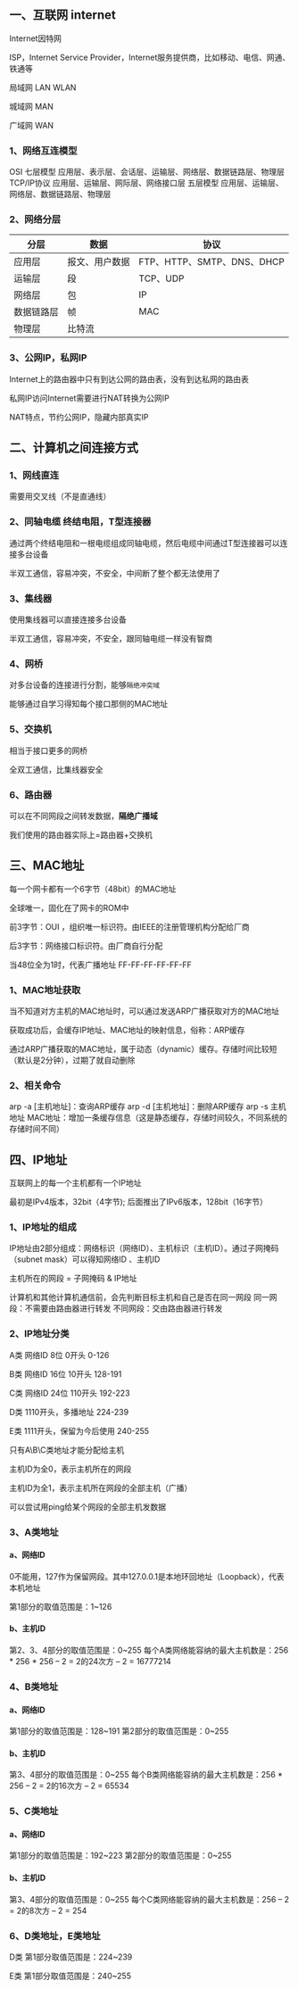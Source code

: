 ## 一、互联网 internet

Internet因特网

ISP，Internet Service Provider，Internet服务提供商，比如移动、电信、网通、铁通等

局域网 LAN WLAN

城域网 MAN

广域网 WAN

### 1、网络互连模型

OSI 七层模型  应用层、表示层、会话层、运输层、网络层、数据链路层、物理层
TCP/IP协议   应用层、运输层、网际层、网络接口层
五层模型      应用层、运输层、网络层、数据链路层、物理层

### 2、网络分层

| 分层       | 数据           | 协议                       |
| ---------- | -------------- | -------------------------- |
| 应用层     | 报文、用户数据 | FTP、HTTP、SMTP、DNS、DHCP |
| 运输层     | 段             | TCP、UDP                   |
| 网络层     | 包             | IP                         |
| 数据链路层 | 帧             | MAC                        |
| 物理层     | 比特流         |                            |

### 3、公网IP，私网IP

Internet上的路由器中只有到达公网的路由表，没有到达私网的路由表

私网IP访问Internet需要进行NAT转换为公网IP

NAT特点，节约公网IP，隐藏内部真实IP

## 二、计算机之间连接方式

### 1、网线直连

需要用交叉线（不是直通线）

### 2、同轴电缆 终结电阻，T型连接器

通过两个终结电阻和一根电缆组成同轴电缆，然后电缆中间通过T型连接器可以连接多台设备

半双工通信，容易冲突，不安全，中间断了整个都无法使用了

### 3、集线器

使用集线器可以直接连接多台设备

半双工通信，容易冲突，不安全，跟同轴电缆一样没有智商

### 4、网桥

对多台设备的连接进行分割，能够```隔绝冲突域```

能够通过自学习得知每个接口那侧的MAC地址

### 5、交换机

相当于接口更多的网桥

全双工通信，比集线器安全

### 6、路由器

可以在不同网段之间转发数据，**隔绝广播域**

我们使用的路由器实际上=路由器+交换机

## 三、MAC地址

每一个网卡都有一个6字节（48bit）的MAC地址

全球唯一，固化在了网卡的ROM中

前3字节：OUI ，组织唯一标识符。由IEEE的注册管理机构分配给厂商

后3字节：网络接口标识符。由厂商自行分配

当48位全为1时，代表广播地址  FF-FF-FF-FF-FF-FF

### 1、MAC地址获取

当不知道对方主机的MAC地址时，可以通过发送ARP广播获取对方的MAC地址

获取成功后，会缓存IP地址、MAC地址的映射信息，俗称：ARP缓存 

通过ARP广播获取的MAC地址，属于动态（dynamic）缓存。存储时间比较短（默认是2分钟），过期了就自动删除

### 2、相关命令

arp -a [主机地址]：查询ARP缓存 
arp -d [主机地址]：删除ARP缓存 
arp -s 主机地址 MAC地址：增加一条缓存信息（这是静态缓存，存储时间较久，不同系统的存储时间不同）

## 四、IP地址

互联网上的每一个主机都有一个IP地址

最初是IPv4版本，32bit（4字节); 后面推出了IPv6版本，128bit（16字节）

### 1、IP地址的组成

IP地址由2部分组成：网络标识（网络ID）、主机标识（主机ID）。通过子网掩码（subnet mask）可以得知网络ID 、主机ID

主机所在的网段 = 子网掩码 & IP地址

计算机和其他计算机通信前，会先判断目标主机和自己是否在同一网段 
    同一网段：不需要由路由器进行转发 
    不同网段：交由路由器进行转发

### 2、IP地址分类

A类  网络ID 8位   0开头                         0-126

B类  网络ID 16位  10开头                        128-191

C类  网络ID 24位  110开头                       192-223

D类              1110开头，多播地址              224-239

E类              1111开头，保留为今后使用         240-255

只有A\B\C类地址才能分配给主机 

主机ID为全0，表示主机所在的网段 

主机ID为全1，表示主机所在网段的全部主机（广播） 

可以尝试用ping给某个网段的全部主机发数据

### 3、A类地址

#### a、网络ID

0不能用，127作为保留网段。其中127.0.0.1是本地环回地址（Loopback），代表本机地址

第1部分的取值范围是：1~126

#### b、主机ID 

第2、3、4部分的取值范围是：0~255 
每个A类网络能容纳的最大主机数是：256 * 256 * 256 – 2 = 2的24次方 – 2 = 16777214

### 4、B类地址

#### a、网络ID

第1部分的取值范围是：128~191
第2部分的取值范围是：0~255

#### b、主机ID 

第3、4部分的取值范围是：0~255 
每个B类网络能容纳的最大主机数是：256 * 256 – 2 = 2的16次方 – 2 = 65534

### 5、C类地址

#### a、网络ID

第1部分的取值范围是：192~223
第2部分的取值范围是：0~255

#### b、主机ID 

第3、4部分的取值范围是：0~255 
每个C类网络能容纳的最大主机数是：256 – 2 = 2的8次方 – 2 = 254

### 6、D类地址，E类地址

D类 第1部分取值范围是：224~239

E类 第1部分取值范围是：240~255